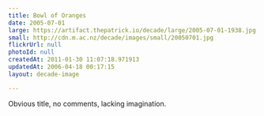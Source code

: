 ```yaml
---
title: Bowl of Oranges
date: 2005-07-01
large: https://artifact.thepatrick.io/decade/large/2005-07-01-1938.jpg
small: http://cdn.m.ac.nz/decade/images/small/20050701.jpg
flickrUrl: null
photoId: null
createdAt: 2011-01-30 11:07:18.971913
updatedAt: 2006-04-18 00:17:15
layout: decade-image

---
```

Obvious title, no comments, lacking imagination.
